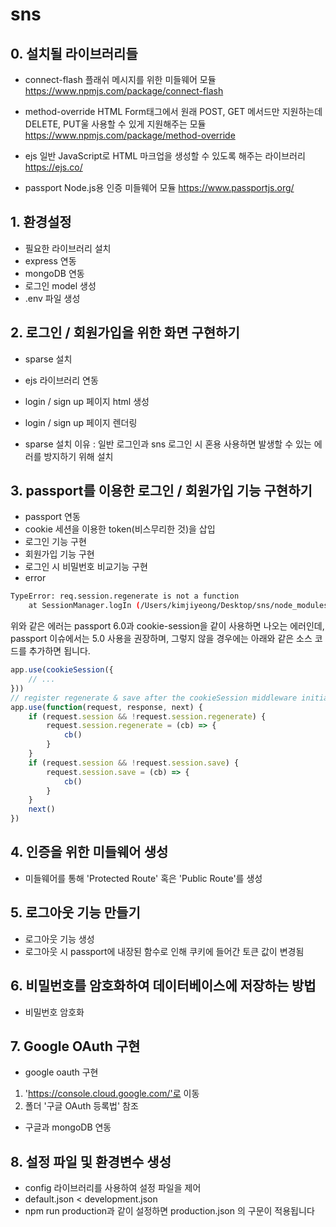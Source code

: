 # sns

## 0. 설치될 라이브러리들
- connect-flash
플래쉬 메시지를 위한 미들웨어 모듈
https://www.npmjs.com/package/connect-flash

- method-override
HTML Form태그에서 원래 POST, GET 메서드만 지원하는데 DELETE, PUT울 사용할 수 있게 지원해주는 모듈
https://www.npmjs.com/package/method-override

- ejs
일반 JavaScript로 HTML 마크업을 생성할 수 있도록 해주는 라이브러리
https://ejs.co/

- passport
Node.js용 인증 미들웨어 모듈
https://www.passportjs.org/

## 1. 환경설정
- 필요한 라이브러리 설치
- express 연동
- mongoDB 연동
- 로그인 model 생성
- .env 파일 생성

## 2. 로그인 / 회원가입을 위한 화면 구현하기
- sparse 설치
- ejs 라이브러리 연동
- login / sign up 페이지 html 생성
- login / sign up 페이지 렌더링

- sparse 설치 이유 : 일반 로그인과 sns 로그인 시 혼용 사용하면 발생할 수 있는 에러를 방지하기 위해 설치

## 3. passport를 이용한 로그인 / 회원가입 기능 구현하기
- passport 연동
- cookie 세션을 이용한 token(비스무리한 것)을 삽입
- 로그인 기능 구현
- 회원가입 기능 구현
- 로그인 시 비밀번호 비교기능 구현
- error
```bash
TypeError: req.session.regenerate is not a function
    at SessionManager.logIn (/Users/kimjiyeong/Desktop/sns/node_modules/passport/lib/sessionmanager.js:28:15)
```
위와 같은 에러는 passport 6.0과 cookie-session을 같이 사용하면 나오는 에러인데, passport 이슈에서는 5.0 사용을 권장하며, 그렇지 않을 경우에는 아래와 같은 소스 코드를 추가하면 됩니다.
```javascript
app.use(cookieSession({
    // ...
}))
// register regenerate & save after the cookieSession middleware initialization
app.use(function(request, response, next) {
    if (request.session && !request.session.regenerate) {
        request.session.regenerate = (cb) => {
            cb()
        }
    }
    if (request.session && !request.session.save) {
        request.session.save = (cb) => {
            cb()
        }
    }
    next()
})
```

## 4. 인증을 위한 미들웨어 생성
- 미들웨어를 통해 'Protected Route' 혹은 'Public Route'를 생성


## 5. 로그아웃 기능 만들기
- 로그아웃 기능 생성
- 로그아웃 시 passport에 내장된 함수로 인해 쿠키에 들어간 토큰 값이 변경됨

## 6. 비밀번호를 암호화하여 데이터베이스에 저장하는 방법
- 비밀번호 암호화

## 7. Google OAuth 구현
- google oauth 구현
1. 'https://console.cloud.google.com/'로 이동
2. 폴더 '구글 OAuth 등록법' 참조
- 구글과 mongoDB 연동

## 8. 설정 파일 및 환경변수 생성
- config 라이브러리를 사용하여 설정 파일을 제어
- default.json < development.json
- npm run production과 같이 설정하면 production.json 의 구문이 적용됩니다

